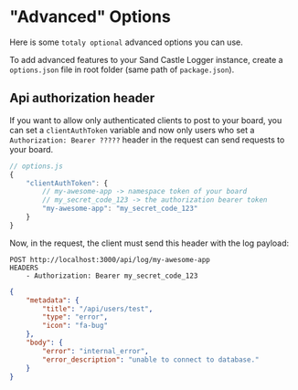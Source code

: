 # "Advanced" Options

Here is some `totaly optional` advanced options you can use.

To add advanced features to your Sand Castle Logger instance, create a `options.json` file in root folder (same path of `package.json`).

## Api authorization header
If you want to allow only authenticated clients to post to your board, you can set a `clientAuthToken` variable and now only users who set a `Authorization: Bearer ?????` header in the request can send requests to your board.

```js
// options.js
{
    "clientAuthToken": {
		// my-awesome-app -> namespace token of your board 
		// my_secret_code_123 -> the authorization bearer token
		"my-awesome-app": "my_secret_code_123"
	}
}
```

Now, in the request, the client must send this header with the log payload:

```
POST http://localhost:3000/api/log/my-awesome-app
HEADERS
    - Authorization: Bearer my_secret_code_123
```
```json
{
	"metadata": {
		"title": "/api/users/test",
		"type": "error",
		"icon": "fa-bug"
	},
	"body": {
		"error": "internal_error",
		"error_description": "unable to connect to database."
	}
}
```

